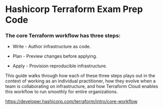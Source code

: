 # Hashicorp Terraform Exam Prep Code

### The core Terraform workflow has three steps:

  - Write - Author infrastructure as code.

  - Plan - Preview changes before applying.

  - Apply - Provision reproducible infrastructure.

This guide walks through how each of these three steps plays out in the context of working as an individual practitioner, how they evolve when a team is collaborating on infrastructure, and how Terraform Cloud enables this workflow to run smoothly for entire organizations.

https://developer.hashicorp.com/terraform/intro/core-workflow
